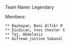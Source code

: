 Team Name: Legendary

Members:

    ** Baybayan, Bani Alfikr R
    ** Dicdican, Yves Chester S
    ** Taj, Abdelaziz
    ** Aifream justine Sabanal
